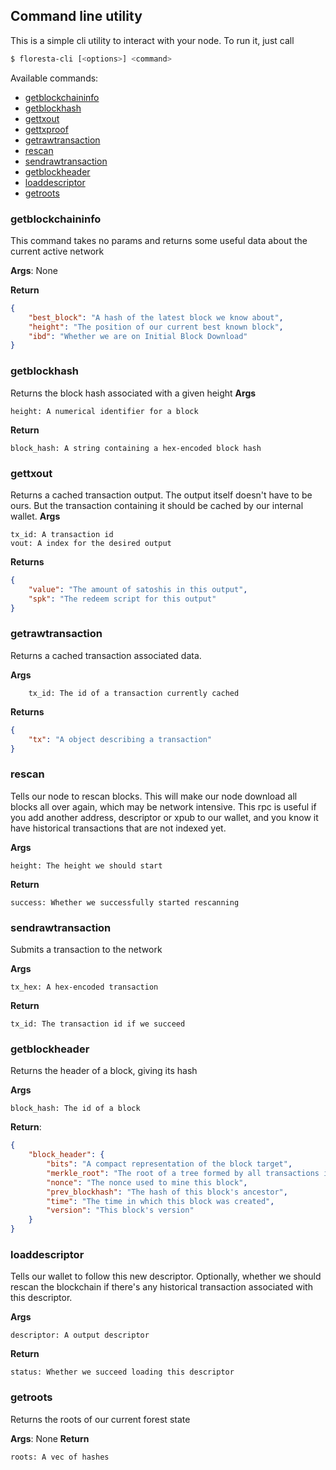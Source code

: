 ## Command line utility

This is a simple cli utility to interact with your node. To run it, just call
```bash
$ floresta-cli [<options>] <command>
```

Available commands:

 - [getblockchaininfo](#getblockchaininfo)
 - [getblockhash](#getblockhash)
 - [gettxout](#gettxout)
 - [gettxproof](#gettxproof)
 - [getrawtransaction](#getrawtransaction)
 - [rescan](#rescan)
 - [sendrawtransaction](#sendrawtransaction)
 - [getblockheader](#getblockheader)
 - [loaddescriptor](#loaddescriptor)
 - [getroots](#getroots)

### getblockchaininfo

This command takes no params and returns some useful data about the current active network

**Args**: None

**Return**
```json
{
    "best_block": "A hash of the latest block we know about",
    "height": "The position of our current best known block",
    "ibd": "Whether we are on Initial Block Download"
}
```

### getblockhash

Returns the block hash associated with a given height
**Args**
```
height: A numerical identifier for a block
```
**Return**
```
block_hash: A string containing a hex-encoded block hash
```

### gettxout

Returns a cached transaction output. The output itself doesn't have to be ours. But the transaction containing it should be cached by our internal wallet.
**Args**
```
tx_id: A transaction id
vout: A index for the desired output
```
**Returns**
```json
{
    "value": "The amount of satoshis in this output",
    "spk": "The redeem script for this output"
}
```

### getrawtransaction

Returns a cached transaction associated data.

**Args**
```
    tx_id: The id of a transaction currently cached
```
**Returns**
```json
{
    "tx": "A object describing a transaction"
}
```

### rescan

Tells our node to rescan blocks. This will make our node download all blocks all over again, which may be network intensive.
This rpc is useful if you add another address, descriptor or xpub to our wallet, and you know it have historical transactions that are not indexed yet.

**Args**
```
height: The height we should start
```
**Return**
```
success: Whether we successfully started rescanning
```

### sendrawtransaction

Submits a transaction to the network

**Args**
```
tx_hex: A hex-encoded transaction
```
**Return**
```
tx_id: The transaction id if we succeed
```

### getblockheader

Returns the header of a block, giving its hash

**Args**
```
block_hash: The id of a block
```
**Return**:
```json
{
    "block_header": {
        "bits": "A compact representation of the block target",
        "merkle_root": "The root of a tree formed by all transactions in this block",
        "nonce": "The nonce used to mine this block",
        "prev_blockhash": "The hash of this block's ancestor",
        "time": "The time in which this block was created",
        "version": "This block's version"
    }
}
```
### loaddescriptor

Tells our wallet to follow this new descriptor. Optionally, whether we should rescan the blockchain if there's any historical transaction associated with this descriptor.

**Args**
```
descriptor: A output descriptor
```
**Return**
```
status: Whether we succeed loading this descriptor
```
### getroots

Returns the roots of our current forest state

**Args**: None
**Return**
```
roots: A vec of hashes
```
